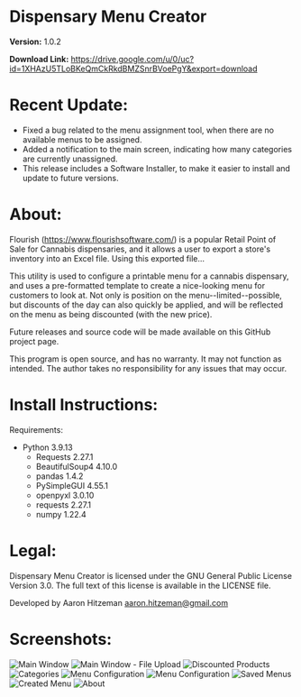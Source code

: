 # Dispensary Menu Creator
**Version:** 1.0.2

**Download Link:** https://drive.google.com/u/0/uc?id=1XHAzU5TLoBKeQmCkRkdBMZSnrBVoePgY&export=download

# Recent Update:

* Fixed a bug related to the menu assignment tool, when there are no available menus to be assigned.
* Added a notification to the main screen, indicating how many categories are currently unassigned.
* This release includes a Software Installer, to make it easier to install and update to future versions.

# About:
Flourish (https://www.flourishsoftware.com/) is a popular Retail Point of Sale for Cannabis dispensaries, and it allows a user to export a store's inventory into an Excel file.  Using this exported file...

This utility is used to configure a printable menu for a cannabis dispensary, and uses a pre-formatted template to create a nice-looking menu for customers to look at.  Not only is position on the menu--limited--possible, but discounts of the day can also quickly be applied, and will be reflected on the menu as being discounted (with the new price).

Future releases and source code will be made available on this GitHub project page.

This program is open source, and has no warranty.  It may not function as intended.
The author takes no responsibility for any issues that may occur.

# Install Instructions:
Requirements:

- Python 3.9.13
  * Requests 2.27.1
  * BeautifulSoup4 4.10.0
  * pandas 1.4.2
  * PySimpleGUI 4.55.1
  * openpyxl 3.0.10
  * requests 2.27.1
  * numpy 1.22.4

# Legal:
Dispensary Menu Creator is licensed under the GNU General Public License Version 3.0. The full text of this license is available in the LICENSE file.

Developed by Aaron Hitzeman <aaron.hitzeman@gmail.com>

# Screenshots:
![Main Window](https://github.com/hitzstuff/dispensary_menu_creator/blob/main/images/main_window_1.png?raw=true "Main Window")
![Main Window - File Upload](https://github.com/hitzstuff/dispensary_menu_creator/blob/main/images/main_window_2.png?raw=true "Main Window - File Upload")
![Discounted Products](https://github.com/hitzstuff/dispensary_menu_creator/blob/main/images/discounts.png?raw=true "Discounted Products")
![Categories](https://github.com/hitzstuff/dispensary_menu_creator/blob/main/images/categories.png?raw=true "Categories")
![Menu Configuration](https://github.com/hitzstuff/dispensary_menu_creator/blob/main/images/menu_locations.png?raw=true "Menu Configuration")
![Menu Configuration](https://github.com/hitzstuff/dispensary_menu_creator/blob/main/images/menu_locations_2.png?raw=true "Menu Configuration")
![Saved Menus](https://github.com/hitzstuff/dispensary_menu_creator/blob/main/images/saved_menus.png?raw=true "Saved Menus")\
![Created Menu](https://github.com/hitzstuff/dispensary_menu_creator/blob/main/images/menu.png?raw=true "Created Menu")
![About](https://github.com/hitzstuff/dispensary_menu_creator/blob/main/images/about.png?raw=true "About")

